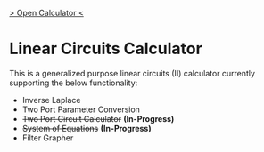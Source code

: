 [> Open Calculator <](https://colab.research.google.com/github/kiva-mccr/Linear-Circuits-2-Calculator/blob/main/Linear-Circuits-2-Calculator.ipynb)

# Linear Circuits Calculator

This is a generalized purpose linear circuits (II) calculator currently supporting the below functionality:
- Inverse Laplace
- Two Port Parameter Conversion
- ~~Two Port Circuit Calculator~~ **(In-Progress)**
- ~~System of Equations~~ **(In-Progress)**
- Filter Grapher

